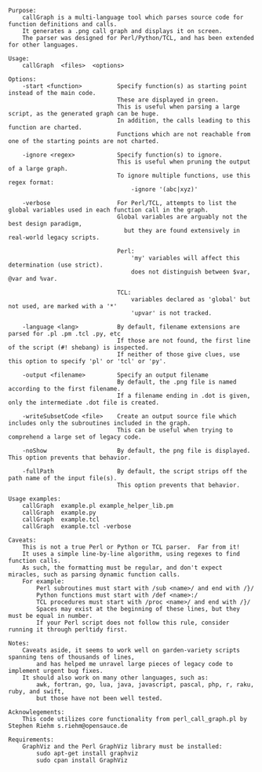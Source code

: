     Purpose:
        callGraph is a multi-language tool which parses source code for function definitions and calls.
        It generates a .png call graph and displays it on screen.
        The parser was designed for Perl/Python/TCL, and has been extended for other languages.

    Usage:
        callGraph  <files>  <options>
        
    Options:
        -start <function>          Specify function(s) as starting point instead of the main code.
                                   These are displayed in green.
                                   This is useful when parsing a large script, as the generated graph can be huge.
                                   In addition, the calls leading to this function are charted.
                                   Functions which are not reachable from one of the starting points are not charted.

        -ignore <regex>            Specify function(s) to ignore.
                                   This is useful when pruning the output of a large graph.
                                   To ignore multiple functions, use this regex format:
                                       -ignore '(abc|xyz)'

        -verbose                   For Perl/TCL, attempts to list the global variables used in each function call in the graph.
                                   Global variables are arguably not the best design paradigm,
                                     but they are found extensively in real-world legacy scripts.

                                   Perl:
                                       'my' variables will affect this determination (use strict).
                                       does not distinguish between $var, @var and %var.

                                   TCL:
                                       variables declared as 'global' but not used, are marked with a '*'
                                       'upvar' is not tracked.

        -language <lang>           By default, filename extensions are parsed for .pl .pm .tcl .py, etc
                                   If those are not found, the first line of the script (#! shebang) is inspected.
                                   If neither of those give clues, use this option to specify 'pl' or 'tcl' or 'py'.

        -output <filename>         Specify an output filename
                                   By default, the .png file is named according to the first filename.
                                   If a filename ending in .dot is given, only the intermediate .dot file is created.

        -writeSubsetCode <file>    Create an output source file which includes only the subroutines included in the graph.
                                   This can be useful when trying to comprehend a large set of legacy code.

        -noShow                    By default, the png file is displayed.  This option prevents that behavior.

        -fullPath                  By default, the script strips off the path name of the input file(s).
                                   This option prevents that behavior.

    Usage examples:
        callGraph  example.pl example_helper_lib.pm
        callGraph  example.py
        callGraph  example.tcl
        callGraph  example.tcl -verbose

    Caveats:
        This is not a true Perl or Python or TCL parser.  Far from it!
        It uses a simple line-by-line algorithm, using regexes to find function calls.
        As such, the formatting must be regular, and don't expect miracles, such as parsing dynamic function calls.
        For example:
            Perl subroutines must start with /sub <name>/ and end with /}/
            Python functions must start with /def <name>:/
            TCL procedures must start with /proc <name>/ and end with /}/
            Spaces may exist at the beginning of these lines, but they must be equal in number.
            If your Perl script does not follow this rule, consider running it through perltidy first.
       
    Notes:
        Caveats aside, it seems to work well on garden-variety scripts spanning tens of thousands of lines,
            and has helped me unravel large pieces of legacy code to implement urgent bug fixes.
        It should also work on many other languages, such as:
            awk, fortran, go, lua, java, javascript, pascal, php, r, raku, ruby, and swift,
            but those have not been well tested.
        
    Acknowlegements:
        This code utilizes core functionality from perl_call_graph.pl by Stephen Riehm s.riehm@opensauce.de

    Requirements:
        GraphViz and the Perl GraphViz library must be installed:
            sudo apt-get install graphviz
            sudo cpan install GraphViz
